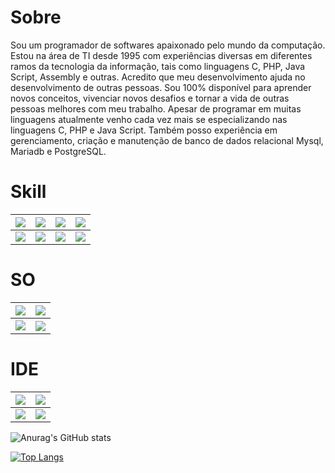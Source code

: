 # Sobre 

Sou um programador de softwares apaixonado pelo mundo da computação. 
Estou na área de TI desde 1995 com experiências diversas em diferentes ramos da tecnologia da informação, tais como linguagens  C, PHP, Java Script, Assembly e outras. Acredito que meu desenvolvimento ajuda no desenvolvimento de outras pessoas.  Sou 100% disponível para aprender novos conceitos, vivenciar novos desafios e tornar a vida de outras pessoas melhores com meu trabalho.
Apesar de programar em muitas linguagens atualmente venho cada vez mais se especializando nas linguagens C, PHP e Java Script.
Também posso experiência em gerenciamento, criação e manutenção de banco de dados relacional Mysql, Mariadb e PostgreSQL.

# Skill

<table border="0">
<thead>
  <tr>
    <th><img src="https://img.shields.io/badge/MySQL-005C84?style=for-the-badge&logo=mysql&logoColor=white"></th>
    <th><img src="https://img.shields.io/badge/MariaDB-003545?style=for-the-badge&logo=mariadb&logoColor=white"></th>
    <th><img src="https://img.shields.io/badge/Apache-D22128?style=for-the-badge&logo=Apache&logoColor=white"></th>
    <th><img src="https://img.shields.io/badge/JavaScript-323330?style=for-the-badge&logo=javascript&logoColor=F7DF1E"></th>
  </tr>
</thead>
<tbody>
  <tr>
    <td><img src="https://img.shields.io/badge/HTML5-E34F26?style=for-the-badge&logo=html5&logoColor=white"></td>
    <td><img src="https://img.shields.io/badge/PHP-777BB4?style=for-the-badge&logo=php&logoColor=white"></td>
    <td><img src="https://img.shields.io/badge/Python-FFD43B?style=for-the-badge&logo=python&logoColor=blue"></td>
    <td><img src="https://img.shields.io/badge/CSS3-1572B6?style=for-the-badge&logo=css3&logoColor=white"></td>
  </tr>
</tbody>
</table>

    
    
  # SO
  
  
  
  <table border="0">
<thead>
  <tr>
    <th>
<img src="https://img.shields.io/badge/Kali_Linux-557C94?style=for-the-badge&logo=kali-linux&logoColor=white"></th>
    <th> <img src="https://img.shields.io/badge/Linux_Mint-87CF3E?style=for-the-badge&logo=linux-mint&logoColor=white"></th>
    
   
  </tr>
</thead>
<tbody>
  <tr>
   <!-- <td><img src="https://img.shields.io/badge/HTML5-E34F26?style=for-the-badge&logo=html5&logoColor=white"></td> -->
    <td><img src="https://img.shields.io/badge/Fedora-294172?style=for-the-badge&logo=fedora&logoColor=white"></td>
    <th><img src="https://img.shields.io/badge/Windows-0078D6?style=for-the-badge&logo=windows&logoColor=white"></th>
  </tr>
</tbody>
</table>
  

  
  # IDE
  
    
  <table border="0">
<thead>
  <tr>
    <th><img src="https://img.shields.io/badge/apache%20netbeans-1B6AC6?style=for-the-badge&logo=apache%20netbeans%20IDE&logoColor=white"></th>
    <th> <img src="https://img.shields.io/badge/Notepad++-90E59A.svg?style=for-the-badge&logo=notepad%2B%2B&logoColor=black"></th>
    
   
  </tr>
</thead>
<tbody>
  <tr>
    <td><img src="http://img.shields.io/badge/-PHPStorm-181717?style=for-the-badge&logo=phpstorm&logoColor=white"></td>
    <td><img src="https://img.shields.io/badge/VSCode-0078D4?style=for-the-badge&logo=visual%20studio%20code&logoColor=white"></td>
   
  </tr>
</tbody>
</table>
  

  ![Anurag's GitHub stats](https://github-readme-stats.vercel.app/api?username=LincolnArantes&show_icons=true&theme=transparent)

[![Top Langs](https://github-readme-stats.vercel.app/api/top-langs/?username=LincolnArantes&hide_progress=false)](https://github.com/anuraghazra/github-readme-stats)
  

